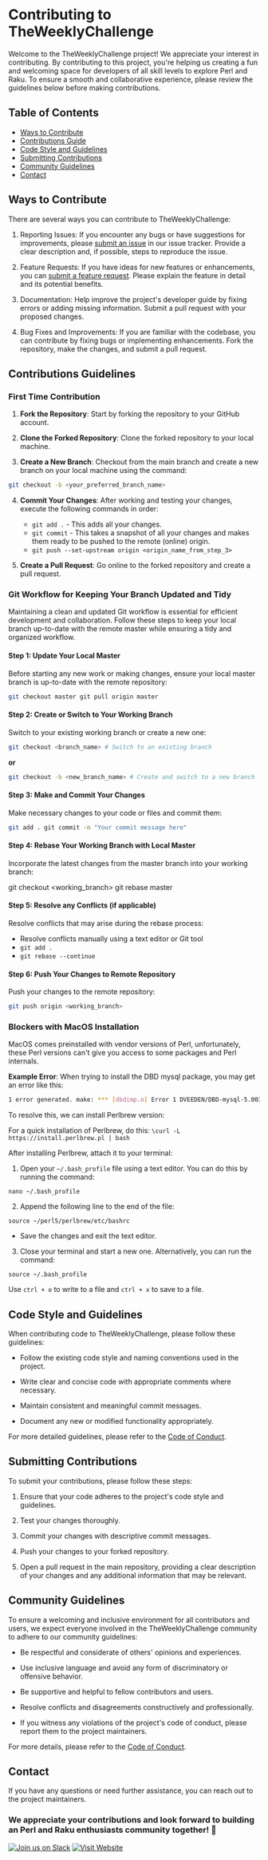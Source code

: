 # Contributing to TheWeeklyChallenge

Welcome to the TheWeeklyChallenge project! We appreciate your interest in contributing. By contributing to this project, you're helping us creating a fun and welcoming space for developers of all skill levels to explore Perl and Raku. To ensure a smooth and collaborative experience, please review the guidelines below before making contributions.

## Table of Contents
- [Ways to Contribute](#ways-to-contribute)
- [Contributions Guide](#getting-started)
- [Code Style and Guidelines](#code-style-and-guidelines)
- [Submitting Contributions](#submitting-contributions)
- [Community Guidelines](#community-guidelines)
- [Contact](#contact)

## Ways to Contribute

There are several ways you can contribute to TheWeeklyChallenge:

1. Reporting Issues: If you encounter any bugs or have suggestions for improvements, please [submit an issue](https://github.com/G-Research/TheWeeklyChallenge/issues) in our issue tracker. Provide a clear description and, if possible, steps to reproduce the issue.

2. Feature Requests: If you have ideas for new features or enhancements, you can [submit a feature request](https://github.com/G-Research/TheWeeklyChallenge/issues). Please explain the feature in detail and its potential benefits.

3. Documentation: Help improve the project's developer guide by fixing errors or adding missing information. Submit a pull request with your proposed changes.

4. Bug Fixes and Improvements: If you are familiar with the codebase, you can contribute by fixing bugs or implementing enhancements. Fork the repository, make the changes, and submit a pull request.



## Contributions Guidelines

### First Time Contribution

1. **Fork the Repository**: Start by forking the repository to your GitHub account.

2. **Clone the Forked Repository**: Clone the forked repository to your local machine.

3. **Create a New Branch**: Checkout from the main branch and create a new branch on your local machine using the command:


```sh
git checkout -b <your_preferred_branch_name>
```


4. **Commit Your Changes**: After working and testing your changes, execute the following commands in order:
   - `git add .` - This adds all your changes.
   - `git commit` - This takes a snapshot of all your changes and makes them ready to be pushed to the remote (online) origin.
   - `git push --set-upstream origin <origin_name_from_step_3>`

5. **Create a Pull Request**: Go online to the forked repository and create a pull request.

### Git Workflow for Keeping Your Branch Updated and Tidy

Maintaining a clean and updated Git workflow is essential for efficient development and collaboration. Follow these steps to keep your local branch up-to-date with the remote master while ensuring a tidy and organized workflow.

#### Step 1: Update Your Local Master

Before starting any new work or making changes, ensure your local master branch is up-to-date with the remote repository:


```sh
git checkout master git pull origin master
```


#### Step 2: Create or Switch to Your Working Branch

Switch to your existing working branch or create a new one:

```sh
git checkout <branch_name> # Switch to an existing branch
```

**or**

```sh
git checkout -b <new_branch_name> # Create and switch to a new branch
```

#### Step 3: Make and Commit Your Changes

Make necessary changes to your code or files and commit them:

```sh
git add . git commit -m "Your commit message here"
```


#### Step 4: Rebase Your Working Branch with Local Master

Incorporate the latest changes from the master branch into your working branch:

git checkout <working_branch> git rebase master


#### Step 5: Resolve any Conflicts (if applicable)

Resolve conflicts that may arise during the rebase process:

- Resolve conflicts manually using a text editor or Git tool
- `git add .`
- `git rebase --continue`

#### Step 6: Push Your Changes to Remote Repository

Push your changes to the remote repository:

```sh
git push origin <working_branch>
```

### Blockers with MacOS Installation

MacOS comes preinstalled with vendor versions of Perl, unfortunately, these Perl versions can't give you access to some packages and Perl internals.

**Example Error**: When trying to install the DBD mysql package, you may get an error like this:


```sh
1 error generated. make: *** [dbdimp.o] Error 1 DVEEDEN/DBD-mysql-5.003.tar.gz /usr/bin/make -- NOT OK Failed during this command: DVEEDEN/DBD-mysql-5.003.tar.gz
```



To resolve this, we can install Perlbrew version:

For a quick installation of Perlbrew, do this:
`\curl -L https://install.perlbrew.pl | bash`



After installing Perlbrew, attach it to your terminal:

1. Open your `~/.bash_profile` file using a text editor. You can do this by running the command:

`nano ~/.bash_profile`


2. Append the following line to the end of the file:

`source ~/perl5/perlbrew/etc/bashrc`

   - Save the changes and exit the text editor.

3. Close your terminal and start a new one. Alternatively, you can run the command:

`source ~/.bash_profile`


Use `ctrl + o` to write to a file and `ctrl + x` to save to a file.




## Code Style and Guidelines

When contributing code to TheWeeklyChallenge, please follow these guidelines:

- Follow the existing code style and naming conventions used in the project.

- Write clear and concise code with appropriate comments where necessary.

- Maintain consistent and meaningful commit messages.

- Document any new or modified functionality appropriately.

For more detailed guidelines, please refer to the [Code of Conduct](CODE_OF_CONDUCT.md).

## Submitting Contributions

To submit your contributions, please follow these steps:

1. Ensure that your code adheres to the project's code style and guidelines.

2. Test your changes thoroughly.

3. Commit your changes with descriptive commit messages.

4. Push your changes to your forked repository.

5. Open a pull request in the main repository, providing a clear description of your changes and any additional information that may be relevant.

## Community Guidelines

To ensure a welcoming and inclusive environment for all contributors and users, we expect everyone involved in the TheWeeklyChallenge community to adhere to our community guidelines:

- Be respectful and considerate of others' opinions and experiences.

- Use inclusive language and avoid any form of discriminatory or offensive behavior.

- Be supportive and helpful to fellow contributors and users.

- Resolve conflicts and disagreements constructively and professionally.

- If you witness any violations of the project's code of conduct, please report them to the project maintainers.

For more details, please refer to the [Code of Conduct](CODE_OF_CONDUCT.md).

## Contact

If you have any questions or need further assistance, you can reach out to the project maintainers.

### We appreciate your contributions and look forward to building an Perl and Raku enthusiasts community together! 🎉


[![Join us on Slack](https://img.shields.io/badge/Join_us-Slack-informational?style=for-the-badge&logo=slack&logoColor=white)](https://join.slack.com/t/theweeklychal-udf4770/shared_invite/zt-2em4g2m29-WGd9LQc1YnNLyn_qHi6xLA)
[![Visit Website](https://img.shields.io/badge/Visit_Website-brightgreen?style=for-the-badge)](https://theweeklychallenge.org)

